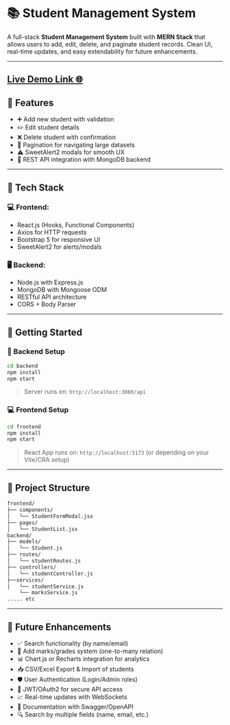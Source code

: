 # 📚 Student Management System

A full-stack **Student Management System** built with **MERN Stack** that allows users to add, edit, delete, and paginate student records. Clean UI, real-time updates, and easy extendability for future enhancements.

---

## [Live Demo Link 🌐]()

## 🚀 Features

- ➕ Add new student with validation
- ✏️ Edit student details
- ❌ Delete student with confirmation
- 🔄 Pagination for navigating large datasets
- ⚠️ SweetAlert2 modals for smooth UX
- 📡 REST API integration with MongoDB backend

---

## 🧰 Tech Stack

### 💻 Frontend:

- React.js (Hooks, Functional Components)
- Axios for HTTP requests
- Bootstrap 5 for responsive UI
- SweetAlert2 for alerts/modals

### 🖥️ Backend:

- Node.js with Express.js
- MongoDB with Mongoose ODM
- RESTful API architecture
- CORS + Body Parser

---

## 🏁 Getting Started

### 🔧 Backend Setup

```bash
cd backend
npm install
npm start
```

> Server runs on: `http://localhost:3000/api`

### 💻 Frontend Setup

```bash
cd frontend
npm install
npm start
```

> React App runs on: `http://localhost:5173` (or depending on your Vite/CRA setup)

---

## 📁 Project Structure

```bash
frontend/
├── components/
│   └── StudentFormModal.jsx
├── pages/
│   └── StudentList.jsx
backend/
├── models/
│   └── Student.js
├── routes/
│   └── studentRoutes.js
├── controllers/
│   └── studentController.js
├──services/
│   └── studentService.js
    └── marksService.js
..... etc


```

---

## 🌱 Future Enhancements

- ✅ Search functionality (by name/email)
- 🧮 Add marks/grades system (one-to-many relation)
- 📊 Chart.js or Recharts integration for analytics
- 📥 CSV/Excel Export & Import of students
- 🛡️ User Authentication (Login/Admin roles)
- 🔐 JWT/OAuth2 for secure API access
- 📈 Real-time updates with WebSockets
- 📝 Documentation with Swagger/OpenAPI
- 🔍 Search by multiple fields (name, email, etc.)
